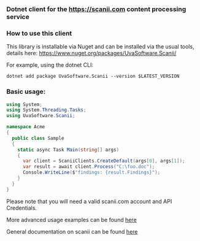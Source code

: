 ### Dotnet client for the https://scanii.com content processing service

### How to use this client

This library is installable via Nuget and can be installed via the usual tools, details here: https://www.nuget.org/packages/UvaSoftware.Scanii/

For example, using the dotnet CLI: 
```
dotnet add package UvaSoftware.Scanii --version $LATEST_VERSION
```

### Basic usage:
 
```c#
using System;
using System.Threading.Tasks;
using UvaSoftware.Scanii;

namespace Acme
{
  public class Sample
  {
    static async Task Main(string[] args)
    {
      var client = ScaniiClients.CreateDefault(args[0], args[1]);
      var result = await client.Process("C:\foo.doc");
      Console.WriteLine($"findings: {result.Findings}");
    }  
  }
}
```

Please note that you will need a valid scanii.com account and API Credentials. 

More advanced usage examples can be found [here](https://github.com/uvasoftware/scanii-dotnet/blob/master/UvaSoftware.Scanii.Tests/ScaniiClientTests.cs)

General documentation on scanii can be found [here](http://docs.scanii.com)
